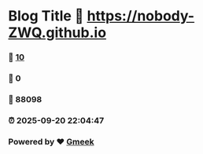 # Blog Title :link: https://nobody-ZWQ.github.io 
### :page_facing_up: [10](https://nobody-ZWQ.github.io/tag.html) 
### :speech_balloon: 0 
### :hibiscus: 88098 
### :alarm_clock: 2025-09-20 22:04:47 
### Powered by :heart: [Gmeek](https://github.com/Meekdai/Gmeek)
